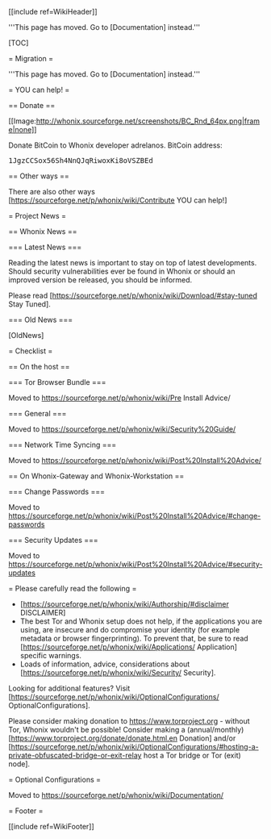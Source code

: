 [[include ref=WikiHeader]]

'''This page has moved. Go to [Documentation] instead.'''

[TOC]

= Migration =

'''This page has moved. Go to [Documentation] instead.'''

= YOU can help! =

== Donate ==

[[Image:http://whonix.sourceforge.net/screenshots/BC_Rnd_64px.png|frame|none]]

Donate BitCoin to Whonix developer adrelanos. BitCoin address:

<pre>1JgzCCSox56Sh4NnQJqRiwoxKi8oVSZBEd</pre>
== Other ways ==

There are also other ways [https://sourceforge.net/p/whonix/wiki/Contribute YOU can help!]

= Project News =

== Whonix News ==

=== Latest News ===

Reading the latest news is important to stay on top of latest developments. Should security vulnerabilities ever be found in Whonix or should an improved version be released, you should be informed.

Please read [https://sourceforge.net/p/whonix/wiki/Download/#stay-tuned Stay Tuned].

=== Old News ===

[OldNews]

= Checklist =

== On the host ==

=== Tor Browser Bundle ===

Moved to https://sourceforge.net/p/whonix/wiki/Pre Install Advice/

=== General ===

Moved to https://sourceforge.net/p/whonix/wiki/Security%20Guide/

=== Network Time Syncing ===

Moved to https://sourceforge.net/p/whonix/wiki/Post%20Install%20Advice/

== On Whonix-Gateway and Whonix-Workstation ==

=== Change Passwords ===

Moved to https://sourceforge.net/p/whonix/wiki/Post%20Install%20Advice/#change-passwords

=== Security Updates ===

Moved to https://sourceforge.net/p/whonix/wiki/Post%20Install%20Advice/#security-updates

= Please carefully read the following =

* [https://sourceforge.net/p/whonix/wiki/Authorship/#disclaimer DISCLAIMER]
* The best Tor and Whonix setup does not help, if the applications you are using, are insecure and do compromise your identity (for example metadata or browser fingerprinting). To prevent that, be sure to read [https://sourceforge.net/p/whonix/wiki/Applications/ Application] specific warnings.
* Loads of information, advice, considerations about [https://sourceforge.net/p/whonix/wiki/Security/ Security].

Looking for additional features? Visit [https://sourceforge.net/p/whonix/wiki/OptionalConfigurations/ OptionalConfigurations].

Please consider making donation to https://www.torproject.org - without Tor, Whonix wouldn't be possible! Consider making a (annual/monthly) [https://www.torproject.org/donate/donate.html.en Donation] and/or [https://sourceforge.net/p/whonix/wiki/OptionalConfigurations/#hosting-a-private-obfuscated-bridge-or-exit-relay host a Tor bridge or Tor (exit) node].

= Optional Configurations =

Moved to https://sourceforge.net/p/whonix/wiki/Documentation/

= Footer =

[[include ref=WikiFooter]]

